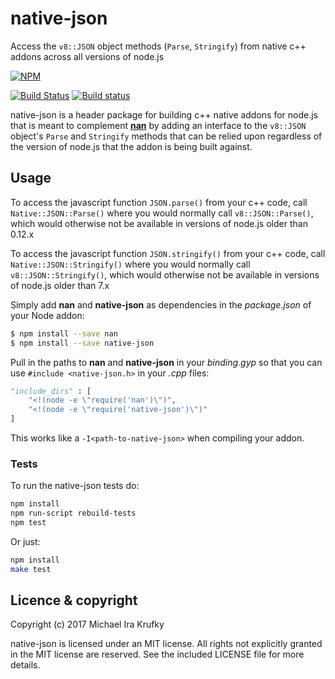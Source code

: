# native-json

Access the `v8::JSON` object methods (`Parse`, `Stringify`) from native c++ addons across all versions of node.js

[![NPM](https://nodei.co/npm/native-json.png?downloads=true&downloadRank=true)](https://nodei.co/npm/native-json/)

[![Build Status](https://api.travis-ci.org/mkrufky/node-native-json.svg?branch=master)](http://travis-ci.org/mkrufky/node-native-json)
[![Build status](https://ci.appveyor.com/api/projects/status/p5cgmixxpftd8hxa?svg=true)](https://ci.appveyor.com/project/mkrufky/node-native-json)

native-json is a header package for building c++ native addons for node.js that is meant to complement **[nan](https://github.com/nodejs/nan)** by adding an interface to the `v8::JSON` object's `Parse` and `Stringify` methods that can be relied upon regardless of the version of node.js that the addon is being built against.

<a name="usage"></a>

## Usage

To access the javascript function `JSON.parse()` from your c++ code, call `Native::JSON::Parse()` where you would normally call `v8::JSON::Parse()`, which would otherwise not be available in versions of node.js older than 0.12.x

To access the javascript function `JSON.stringify()` from your c++ code, call `Native::JSON::Stringify()` where you would normally call `v8::JSON::Stringify()`, which would otherwise not be available in versions of node.js older than 7.x

Simply add **nan** and **native-json** as dependencies in the *package.json* of your Node addon:

``` bash
$ npm install --save nan
$ npm install --save native-json
```

Pull in the paths to **nan** and **native-json** in your *binding.gyp* so that you can use `#include <native-json.h>` in your *.cpp* files:

``` python
"include_dirs" : [
    "<!(node -e \"require('nan')\")",
    "<!(node -e \"require('native-json')\")"
]
```

This works like a `-I<path-to-native-json>` when compiling your addon.

<a name="tests"></a>

### Tests

To run the native-json tests do:

``` sh
npm install
npm run-script rebuild-tests
npm test
```

Or just:

``` sh
npm install
make test
```

## Licence &amp; copyright

Copyright (c) 2017 Michael Ira Krufky

native-json is licensed under an MIT license. All rights not explicitly granted in the MIT license are reserved. See the included LICENSE file for more details.
